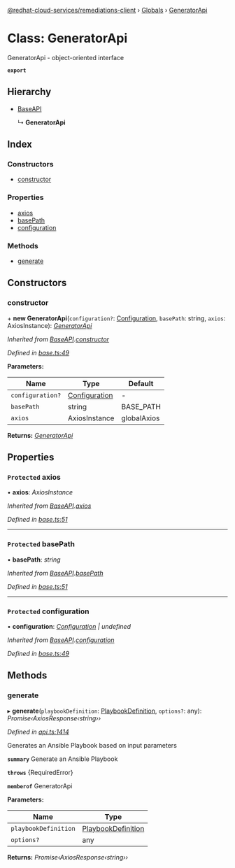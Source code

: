 [@redhat-cloud-services/remediations-client](../README.md) › [Globals](../globals.md) › [GeneratorApi](generatorapi.md)

# Class: GeneratorApi

GeneratorApi - object-oriented interface

**`export`** 

## Hierarchy

* [BaseAPI](baseapi.md)

  ↳ **GeneratorApi**

## Index

### Constructors

* [constructor](generatorapi.md#constructor)

### Properties

* [axios](generatorapi.md#protected-axios)
* [basePath](generatorapi.md#protected-basepath)
* [configuration](generatorapi.md#protected-configuration)

### Methods

* [generate](generatorapi.md#generate)

## Constructors

###  constructor

\+ **new GeneratorApi**(`configuration?`: [Configuration](configuration.md), `basePath`: string, `axios`: AxiosInstance): *[GeneratorApi](generatorapi.md)*

*Inherited from [BaseAPI](baseapi.md).[constructor](baseapi.md#constructor)*

*Defined in [base.ts:49](https://github.com/RedHatInsights/javascript-clients/blob/master/packages/remediations/base.ts#L49)*

**Parameters:**

Name | Type | Default |
------ | ------ | ------ |
`configuration?` | [Configuration](configuration.md) | - |
`basePath` | string | BASE_PATH |
`axios` | AxiosInstance | globalAxios |

**Returns:** *[GeneratorApi](generatorapi.md)*

## Properties

### `Protected` axios

• **axios**: *AxiosInstance*

*Inherited from [BaseAPI](baseapi.md).[axios](baseapi.md#protected-axios)*

*Defined in [base.ts:51](https://github.com/RedHatInsights/javascript-clients/blob/master/packages/remediations/base.ts#L51)*

___

### `Protected` basePath

• **basePath**: *string*

*Inherited from [BaseAPI](baseapi.md).[basePath](baseapi.md#protected-basepath)*

*Defined in [base.ts:51](https://github.com/RedHatInsights/javascript-clients/blob/master/packages/remediations/base.ts#L51)*

___

### `Protected` configuration

• **configuration**: *[Configuration](configuration.md) | undefined*

*Inherited from [BaseAPI](baseapi.md).[configuration](baseapi.md#protected-configuration)*

*Defined in [base.ts:49](https://github.com/RedHatInsights/javascript-clients/blob/master/packages/remediations/base.ts#L49)*

## Methods

###  generate

▸ **generate**(`playbookDefinition`: [PlaybookDefinition](../interfaces/playbookdefinition.md), `options?`: any): *Promise‹AxiosResponse‹string››*

*Defined in [api.ts:1414](https://github.com/RedHatInsights/javascript-clients/blob/master/packages/remediations/api.ts#L1414)*

Generates an Ansible Playbook based on input parameters

**`summary`** Generate an Ansible Playbook

**`throws`** {RequiredError}

**`memberof`** GeneratorApi

**Parameters:**

Name | Type |
------ | ------ |
`playbookDefinition` | [PlaybookDefinition](../interfaces/playbookdefinition.md) |
`options?` | any |

**Returns:** *Promise‹AxiosResponse‹string››*

